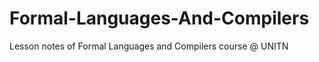 Formal-Languages-And-Compilers
==============================

Lesson notes of Formal Languages and Compilers course @ UNITN
